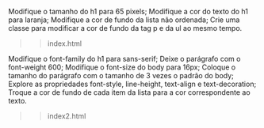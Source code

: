 Modifique o tamanho do h1 para 65 pixels;
Modifique a cor do texto do h1 para laranja;
Modifique a cor de fundo da lista não ordenada;
Crie uma classe para modificar a cor de fundo da tag p e da ul ao mesmo tempo.

>> index.html


Modifique o font-family do h1 para sans-serif;
Deixe o parágrafo com o font-weight 600;
Modifique o font-size do body para 16px;
Coloque o tamanho do parágrafo com o tamanho de 3 vezes o padrão do body;
Explore as propriedades font-style, line-height, text-align e text-decoration;
Troque a cor de fundo de cada item da lista para a cor correspondente ao texto.

>> index2.html